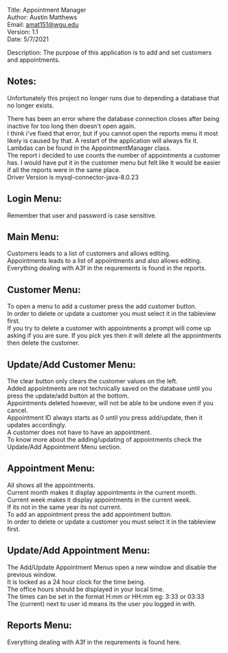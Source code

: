 Title: Appointment Manager  
Author: Austin Matthews  
Email: amat151@wgu.edu  
Version: 1.1  
Date: 5/7/2021  

Description: The purpose of this application is to add and set customers and appointments.


Notes:
----------------------------------------------------------------------------------------------------
Unfortunately this project no longer runs due to depending a database that no longer exists.  

There has been an error where the database connection closes after being inactive for too long then doesn't open again.   
I think i've fixed that error, but if you cannot open the reports menu it most likely is caused by that. A restart of the application will always fix it.  
Lambdas can be found in the AppointmentManager class.  
The report i decided to use counts the number of appointments a customer has. I would have put it in the customer menu but felt like it would be easier if all the reports were in the same place.  
Driver Version is mysql-connector-java-8.0.23  


Login Menu:
----------------------------------------------------------------------------------------------------
Remember that user and password is case sensitive.  


Main Menu:
----------------------------------------------------------------------------------------------------
Customers leads to a list of customers and allows editing.  
Appointments leads to a list of appointments and also allows editing.  
Everything dealing with A3f in the requrements is found in the reports.  


Customer Menu:
----------------------------------------------------------------------------------------------------
To open a menu to add a customer press the add customer button.  
In order to delete or update a customer you must select it in the tableview first.  
If you try to delete a customer with appointments a prompt will come up asking if you are sure. If you pick yes then it will delete all the appointments then delete the customer.  


Update/Add Customer Menu:
----------------------------------------------------------------------------------------------------
The clear button only clears the customer values on the left.  
Added appointments are not technically saved on the database until you press the update/add button at the bottom.  
Appointments deleted however, will not be able to be undone even if you cancel.   
Appointment ID always starts as 0 until you press add/update, then it updates accordingly.  
A customer does not have to have an appointment.  
To know more about the adding/updating of appointments check the Update/Add Appointment Menu section.  


Appointment Menu:
----------------------------------------------------------------------------------------------------
All shows all the appointments.  
Current month makes it display appointments in the current month.  
Current week makes it display appointments in the current week.  
If its not in the same year its not current.  
To add an appointment press the add appointment button.  
In order to delete or update a customer you must select it in the tableview first.  


Update/Add Appointment Menu:  
----------------------------------------------------------------------------------------------------
The Add/Update Appointment Menus open a new window and disable the previous window.  
It is locked as a 24 hour clock for the time being.  
The office hours should be displayed in your local time.  
The times can be set in the format H:mm or HH:mm eg: 3:33 or 03:33   
The (current) next to user id means its the user you logged in with.  


Reports Menu:
----------------------------------------------------------------------------------------------------
Everything dealing with A3f in the requrements is found here.  
